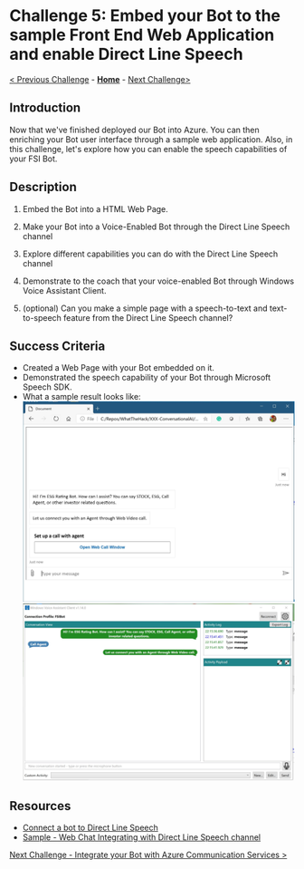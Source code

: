 # Challenge 5: Embed your Bot to the sample Front End Web Application and enable Direct Line Speech  
[< Previous Challenge](./Challenge4-Deployment.md) - **[Home](../README.md)** - [Next Challenge>](./Challenge6-ACS.md)

## Introduction
Now that we've finished deployed our Bot into Azure. You can then enriching your Bot user interface through a sample web application. Also, in this challenge, let's explore how you can enable the speech capabilities of your FSI Bot. 
    
## Description
1. Embed the Bot into a HTML Web Page. 


2. Make your Bot into a Voice-Enabled Bot through the Direct Line Speech channel

3. Explore different capabilities you can do with the Direct Line Speech channel

4. Demonstrate to the coach that your voice-enabled Bot through Windows Voice Assistant Client. 

5. (optional) Can you make a simple page with a speech-to-text and text-to-speech feature from the Direct Line Speech channel? 

## Success Criteria
* Created a Web Page with your Bot embedded on it. 
* Demonstrated the speech capability of your Bot through Microsoft Speech SDK. 
* What a sample result looks like:
![Sample](./Images/Ch5-1.JPG)
![Sample](./Images/Ch5-2.JPG)

## Resources
- [Connect a bot to Direct Line Speech](https://docs.microsoft.com/en-us/azure/bot-service/bot-service-channel-connect-directlinespeech?view=azure-bot-service-4.0#:~:text=Add%20the%20Direct%20Line%20Speech%20channel%20In%20your,the%20bot.%20In%20the%20left%20panel%2C%20select%20Channels.)
- [Sample - Web Chat Integrating with Direct Line Speech channel](https://github.com/microsoft/BotFramework-WebChat/tree/master/samples/03.speech/a.direct-line-speech)



[Next Challenge - Integrate your Bot with Azure Communication Services >](./Challenge6-ACS.md)
